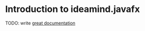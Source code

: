 # Introduction to ideamind.javafx

TODO: write [great documentation](http://jacobian.org/writing/what-to-write/)
